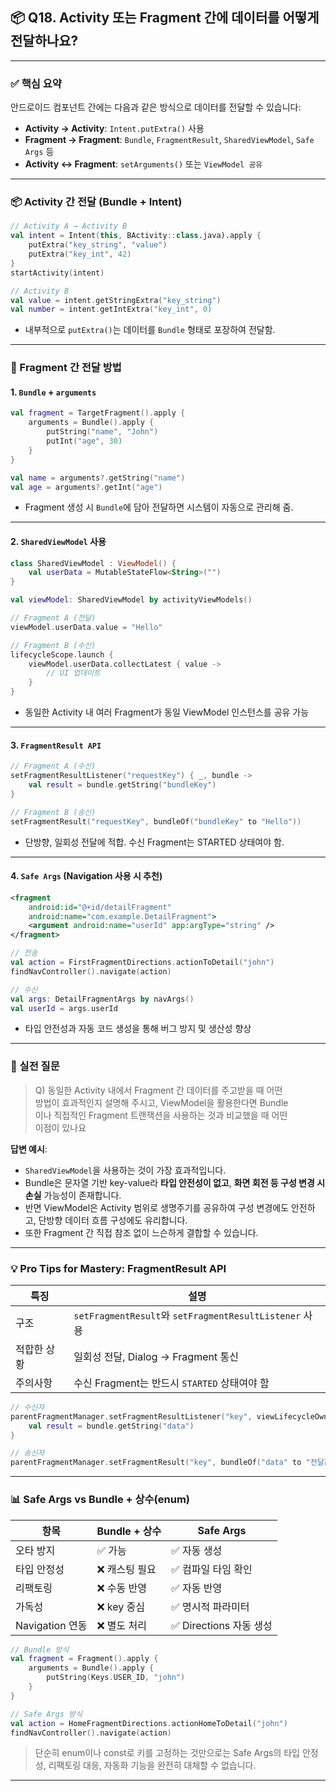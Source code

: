 ## 📦 Q18. Activity 또는 Fragment 간에 데이터를 어떻게 전달하나요?

---

### ✅ 핵심 요약

안드로이드 컴포넌트 간에는 다음과 같은 방식으로 데이터를 전달할 수 있습니다:

- **Activity → Activity**: `Intent.putExtra()` 사용  
- **Fragment → Fragment**: `Bundle`, `FragmentResult`, `SharedViewModel`, `Safe Args` 등  
- **Activity ↔ Fragment**: `setArguments()` 또는 `ViewModel 공유`

---

### 📦 Activity 간 전달 (Bundle + Intent)

```kotlin
// Activity A → Activity B
val intent = Intent(this, BActivity::class.java).apply {
    putExtra("key_string", "value")
    putExtra("key_int", 42)
}
startActivity(intent)

// Activity B
val value = intent.getStringExtra("key_string")
val number = intent.getIntExtra("key_int", 0)
```

- 내부적으로 `putExtra()`는 데이터를 `Bundle` 형태로 포장하여 전달함.

---

### 🧩 Fragment 간 전달 방법

#### 1. `Bundle` + `arguments`

```kotlin
val fragment = TargetFragment().apply {
    arguments = Bundle().apply {
        putString("name", "John")
        putInt("age", 30)
    }
}
```

```kotlin
val name = arguments?.getString("name")
val age = arguments?.getInt("age")
```

- Fragment 생성 시 `Bundle`에 담아 전달하면 시스템이 자동으로 관리해 줌.

---

#### 2. `SharedViewModel` 사용

```kotlin
class SharedViewModel : ViewModel() {
    val userData = MutableStateFlow<String>("")
}

val viewModel: SharedViewModel by activityViewModels()

// Fragment A (전달)
viewModel.userData.value = "Hello"

// Fragment B (수신)
lifecycleScope.launch {
    viewModel.userData.collectLatest { value -> 
        // UI 업데이트
    }
}
```

- 동일한 Activity 내 여러 Fragment가 동일 ViewModel 인스턴스를 공유 가능

---

#### 3. `FragmentResult API`

```kotlin
// Fragment A (수신)
setFragmentResultListener("requestKey") { _, bundle ->
    val result = bundle.getString("bundleKey")
}

// Fragment B (송신)
setFragmentResult("requestKey", bundleOf("bundleKey" to "Hello"))
```

- 단방향, 일회성 전달에 적합. 수신 Fragment는 STARTED 상태여야 함.

---

#### 4. `Safe Args` (Navigation 사용 시 추천)

```xml
<fragment
    android:id="@+id/detailFragment"
    android:name="com.example.DetailFragment">
    <argument android:name="userId" app:argType="string" />
</fragment>
```

```kotlin
// 전송
val action = FirstFragmentDirections.actionToDetail("john")
findNavController().navigate(action)

// 수신
val args: DetailFragmentArgs by navArgs()
val userId = args.userId
```

- 타입 안전성과 자동 코드 생성을 통해 버그 방지 및 생산성 향상

---

### 🎯 실전 질문

> Q) 동일한 Activity 내에서 Fragment 간 데이터를 주고받을 때 어떤  
> 방법이 효과적인지 설명해 주시고, ViewModel을 활용한다면 Bundle  
> 이나 직접적인 Fragment 트랜잭션을 사용하는 것과 비교했을 때 어떤  
> 이점이 있나요

**답변 예시**:

- `SharedViewModel`을 사용하는 것이 가장 효과적입니다.
- Bundle은 문자열 기반 key-value라 **타입 안전성이 없고**, **화면 회전 등 구성 변경 시 손실** 가능성이 존재합니다.
- 반면 ViewModel은 Activity 범위로 생명주기를 공유하여 구성 변경에도 안전하고, 단방향 데이터 흐름 구성에도 유리합니다.
- 또한 Fragment 간 직접 참조 없이 느슨하게 결합할 수 있습니다.

---

### 💡 Pro Tips for Mastery: FragmentResult API

| 특징 | 설명 |
|------|------|
| 구조 | `setFragmentResult`와 `setFragmentResultListener` 사용 |
| 적합한 상황 | 일회성 전달, Dialog → Fragment 통신 |
| 주의사항 | 수신 Fragment는 반드시 `STARTED` 상태여야 함 |

```kotlin
// 수신자
parentFragmentManager.setFragmentResultListener("key", viewLifecycleOwner) { _, bundle ->
    val result = bundle.getString("data")
}

// 송신자
parentFragmentManager.setFragmentResult("key", bundleOf("data" to "전달값"))
```

---

### 📊 Safe Args vs Bundle + 상수(enum)

| 항목 | Bundle + 상수 | Safe Args |
|------|----------------|-----------|
| 오타 방지 | ✅ 가능 | ✅ 자동 생성 |
| 타입 안정성 | ❌ 캐스팅 필요 | ✅ 컴파일 타임 확인 |
| 리팩토링 | ❌ 수동 반영 | ✅ 자동 반영 |
| 가독성 | ❌ key 중심 | ✅ 명시적 파라미터 |
| Navigation 연동 | ❌ 별도 처리 | ✅ Directions 자동 생성 |

```kotlin
// Bundle 방식
val fragment = Fragment().apply {
    arguments = Bundle().apply {
        putString(Keys.USER_ID, "john")
    }
}

// Safe Args 방식
val action = HomeFragmentDirections.actionHomeToDetail("john")
findNavController().navigate(action)
```

> 단순히 enum이나 const로 키를 고정하는 것만으로는 Safe Args의 타입 안정성, 리팩토링 대응, 자동화 기능을 완전히 대체할 수 없습니다.

---
